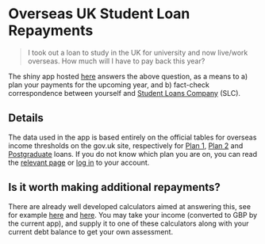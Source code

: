 # Overseas UK Student Loan Repayments

> I took out a loan to study in the UK for university and now live/work overseas. How much will I have to pay back this year?

The shiny app hosted [here](http://edbonneville.shinyapps.io/overseas-slc-thresholds) answers the above question, as a means to a) plan your payments for the upcoming year, and b) fact-check correspondence between yourself and [Student Loans Company](https://www.gov.uk/government/organisations/student-loans-company) (SLC).

## Details

The data used in the app is based entirely on the official tables for overseas income thresholds on the gov.uk site, respectively for [Plan 1](https://www.gov.uk/government/publications/overseas-earnings-thresholds-for-plan-1-student-loans/overseas-earnings-thresholds-for-plan-1-student-loans-2020-21), [Plan 2](https://www.gov.uk/government/publications/overseas-earnings-thresholds-for-plan-2-student-loans/overseas-earnings-thresholds-for-plan-2-student-loans-2020-21) and [Postgraduate](https://www.gov.uk/government/publications/overseas-earnings-thresholds-for-postgraduate-student-loans/overseas-earnings-thresholds-for-postgraduate-student-loans-2020-21) loans. If you do not know which plan you are on, you can read the [relevant page](https://www.gov.uk/repaying-your-student-loan/which-repayment-plan-you-are-on) or [log in](https://www.gov.uk/sign-in-to-manage-your-student-loan-balance) to your account.

## Is it worth making additional repayments?

There are already well developed calculators aimed at answering this, see for example [here](https://www.student-loan-calculator.co.uk/) and [here](https://yourslrc.co.uk/). You may take your income (converted to GBP by the current app), and supply it to one of these calculators along with your current debt balance to get your own assessment.
